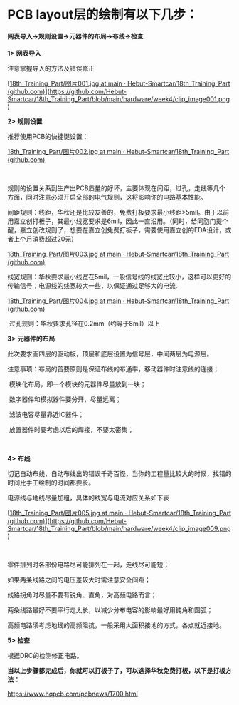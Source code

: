 # PCB layout层的绘制有以下几步：

#### 网表导入→规则设置→元器件的布局→布线→检查

**1>** **网表导入**

注意掌握导入的方法及错误修正

[[18th_Training_Part/图片001.jpg at main · Hebut-Smartcar/18th_Training_Part (github.com)](https://github.com/Hebut-Smartcar/18th_Training_Part/blob/main/hardware/week4/document/图片001.jpg)](https://github.com/Hebut-Smartcar/18th_Training_Part/blob/main/hardware/week4/clip_image001.png)

**2>** **规则设置**

 

推荐使用PCB的快捷键设置：

[18th_Training_Part/图片002.jpg at main · Hebut-Smartcar/18th_Training_Part (github.com)](https://github.com/Hebut-Smartcar/18th_Training_Part/blob/main/hardware/week4/document/图片002.jpg)

​    

规则的设置关系到生产出PCB质量的好坏，主要体现在间距，过孔，走线等几个方面，同时注意必须开启全部的电气规则，这将影响你的电路基本性能。

间距规则：线距，华秋还是比较友善的，免费打板要求最小线距>5mil。由于以前用嘉立创打板子，其最小线宽要求是6mil，因此一直沿用。（同时，给同胞门提个醒，嘉立创改规则了，想要在嘉立创免费打板子，需要使用嘉立创的EDA设计，或者上个月消费超过20元）

[18th_Training_Part/图片003.jpg at main · Hebut-Smartcar/18th_Training_Part (github.com)](https://github.com/Hebut-Smartcar/18th_Training_Part/blob/main/hardware/week4/document/图片003.jpg)

​    线宽规则：华秋要求最小线宽在5mil，一般信号线的线宽比较小，这样可以更好的传输信号；电源线的线宽较大一些，以保证通过足够大的电流.

[18th_Training_Part/图片004.jpg at main · Hebut-Smartcar/18th_Training_Part (github.com)](https://github.com/Hebut-Smartcar/18th_Training_Part/blob/main/hardware/week4/document/图片004.jpg)

​    过孔规则：华秋要求孔径在0.2mm（约等于8mil）以上

**3>** **元器件的布局**

此次要求画四层的驱动板，顶层和底层设置为信号层，中间两层为电源层。

注意事项：布局的首要原则是保证布线的布通率，移动器件时注意线的连接；

​        模块化布局，即一个模块的元器件尽量放到一块；

​        数字器件和模拟器件要分开，尽量远离；

​        滤波电容尽量靠近IC器件；

​     放置器件时要考虑以后的焊接，不要太密集；

​        

**4>** **布线**

切记自动布线，自动布线出的错误千奇百怪，当你的工程量比较大的时候，找错的时间比手工绘制的时间都要长。

电源线与地线尽量加粗，具体的线宽与电流对应关系如下表

 

[[18th_Training_Part/图片005.jpg at main · Hebut-Smartcar/18th_Training_Part (github.com)](https://github.com/Hebut-Smartcar/18th_Training_Part/blob/main/hardware/week4/document/图片005.jpg)](https://github.com/Hebut-Smartcar/18th_Training_Part/blob/main/hardware/week4/clip_image009.png)

​    

零件排列时各部份电路尽可能排列在一起，走线尽可能短；

如果两条线路之间的电压差较大时需注意安全间距；

线路拐角时尽量不要有锐角、直角，对高频电路而言；

两条线路最好不要平行走太长，以减少分布电容的影响最好用钝角和圆弧；

​    高频电路须考虑地线的高频阻抗，一般采用大面积接地的方式，各点就近接地。

 

**5>** **检查**

根据DRC的检测修正电路。

 

 

**当以上步骤都完成后，你就可以打板子了，可以选择华秋免费打板，以下是打板方法：**

https://www.hqpcb.com/pcbnews/1700.html

